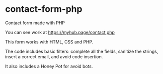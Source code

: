 # contact-form-php
Contact form made with PHP

You can see work at https://myhub.page/contact.php

This form works with HTML, CSS and PHP.

The code includes basic filters: complete all the fields, sanitize the strings, insert a correct email, and avoid code insertion.

It also includes a Honey Pot for avoid bots.
